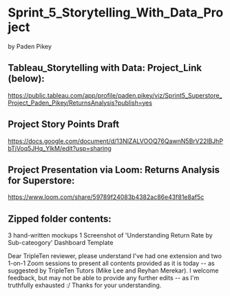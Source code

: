 # Sprint_5_Storytelling_With_Data_Project
by Paden Pikey

## Tableau_Storytelling with Data: Project_Link (below):
https://public.tableau.com/app/profile/paden.pikey/viz/Sprint5_Superstore_Project_Paden_Pikey/ReturnsAnalysis?publish=yes

## Project Story Points Draft
https://docs.google.com/document/d/13NlZALVOOQ76QawnN5BrV22lBJhPbTjVoq5JHq_YlkM/edit?usp=sharing

## Project Presentation via Loom: Returns Analysis for Superstore:
https://www.loom.com/share/59789f24083b4382ac86e43f81e8af5c

## Zipped folder contents:
  3 hand-written mockups
  1 Screenshot of 'Understanding Return Rate by Sub-cateogory' Dashboard Template

  Dear TripleTen reviewer, please understand I've had one extension and two 1-on-1 Zoom sessions to present all contents provided as it is today -- as suggested by TripleTen Tutors (Mike Lee and Reyhan Merekar). 
  I welcome feedback, but may not be able to provide any further edits -- as I'm truthfully exhausted :/
  Thanks for your understanding. 
